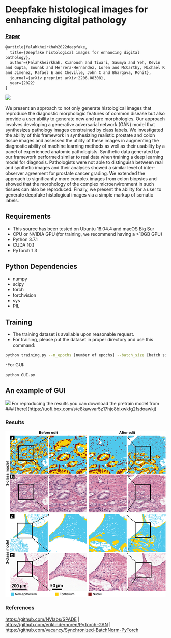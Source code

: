 # Deepfake histological images for enhancing digital pathology  
### [Paper](https://arxiv.org/abs/2206.08308)
```
@article{falahkheirkhah2022deepfake,
  title={Deepfake histological images for enhancing digital pathology},
  author={Falahkheirkhah, Kianoush and Tiwari, Saumya and Yeh, Kevin and Gupta, Sounak and Herrera-Hernandez, Loren and McCarthy, Michael R and Jimenez, Rafael E and Cheville, John C and Bhargava, Rohit},
  journal={arXiv preprint arXiv:2206.08308},
  year={2022}
}
```
<img src="imgs/Fig 1.tiff" width="800px"/>

We present an approach to not only generate histological images that reproduce the diagnostic morphologic features of common disease but also provide a user ability to generate new and rare morphologies.  Our approach involves developing a generative adversarial network (GAN) model that synthesizes pathology images constrained by class labels.  We investigated the ability of this framework in synthesizing realistic prostate and colon tissue images and assessed the utility of these images in augmenting the diagnostic ability of machine learning methods as well as their usability by a panel of experienced anatomic pathologists.  Synthetic data generated by our framework performed similar to real data when training a deep learning model for diagnosis. Pathologists were not able to distinguish between real and synthetic images and their analyses showed a similar level of inter-observer agreement for prostate cancer grading. We extended the approach to significantly more complex images from colon biopsies and showed that the morphology of the complex microenvironment in such tissues can also be reproduced.  Finally, we present the ability for a user to generate deepfake histological images via a simple markup of sematic labels.  

## Requirements
- This source has been tested on Ubuntu 18.04.4 and macOS Big Sur
- CPU or NVIDIA GPU (for training, we recommend having a >10GB GPU)
- Python 3.7.1 
- CUDA 10.1
- PyTorch 1.3

## Python Dependencies
- numpy
- scipy
- torch
- torchvision
- sys
- PIL

## Training 

- The training dataset is available upon reasonable request. 
- For training, please put the dataset in proper directory and use this command:
```bash
python training.py --n_epochs [number of epochs] --batch_size [batch size] --lr [learning rate] 
```
-For GUI:
```bash
python GUI.py
```
## An example of GUI
<img src="imgs/GUI.gif" width="800px"/>
For reproducing the results you can download the pretrain model from ### [here](https://uofi.box.com/s/e8kawvar5z17hjc8bixwkfg2fsdoawkj)

### Results
<img src="imgs/merging.png" width="800px"/>

### References
https://github.com/NVlabs/SPADE |
https://github.com/eriklindernoren/PyTorch-GAN |
https://github.com/vacancy/Synchronized-BatchNorm-PyTorch
